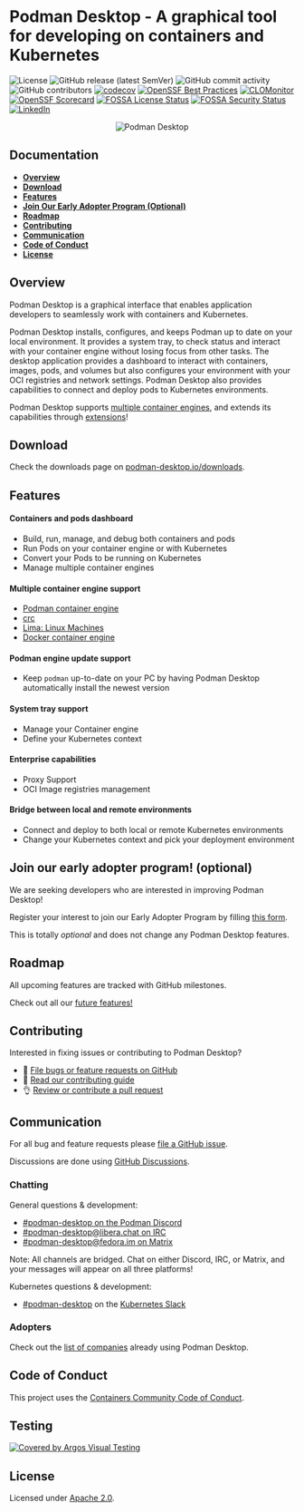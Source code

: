 # Podman Desktop - A graphical tool for developing on containers and Kubernetes

![License](https://img.shields.io/badge/License-Apache_2.0-blue.svg)
![GitHub release (latest SemVer)](https://img.shields.io/github/v/release/podman-desktop/podman-desktop)
![GitHub commit activity](https://img.shields.io/github/commit-activity/m/podman-desktop/podman-desktop)
![GitHub contributors](https://img.shields.io/github/contributors/podman-desktop/podman-desktop)
[![codecov](https://codecov.io/gh/podman-desktop/podman-desktop/graph/badge.svg?token=clbFmLZ85j)](https://codecov.io/gh/podman-desktop/podman-desktop)
[![OpenSSF Best Practices](https://www.bestpractices.dev/projects/9966/badge)](https://www.bestpractices.dev/projects/9966)
[![CLOMonitor](https://img.shields.io/endpoint?url=https://clomonitor.io/api/projects/cncf/podman-desktop/badge)](https://clomonitor.io/projects/cncf/podman-desktop)
[![OpenSSF Scorecard](https://api.securityscorecards.dev/projects/github.com/podman-desktop/podman-desktop/badge)](https://securityscorecards.dev/viewer/?uri=github.com/podman-desktop/podman-desktop)
[![FOSSA License Status](https://app.fossa.com/api/projects/git%2Bgithub.com%2Fpodman-desktop%2Fpodman-desktop.svg?type=shield&issueType=license)](https://app.fossa.com/projects/git%2Bgithub.com%2Fpodman-desktop%2Fpodman-desktop?ref=badge_shield&issueType=license)
[![FOSSA Security Status](https://app.fossa.com/api/projects/git%2Bgithub.com%2Fpodman-desktop%2Fpodman-desktop.svg?type=shield&issueType=security)](https://app.fossa.com/projects/git%2Bgithub.com%2Fpodman-desktop%2Fpodman-desktop?ref=badge_shield&issueType=security)
[![LinkedIn](https://img.shields.io/badge/LinkedIn-podmandesktop-blue.svg?logo=linkedin)](https://www.linkedin.com/company/podman-desktop/)

<p align="center">
  <img alt="Podman Desktop" src="/website/static/img/features/manage-containers.webp">
</p>

## Documentation

- [**Overview**](#overview)
- [**Download**](#download)
- [**Features**](#download)
- [**Join Our Early Adopter Program (Optional)**](#join-our-early-adopter-program-optional)
- [**Roadmap**](#roadmap)
- [**Contributing**](#contributing)
- [**Communication**](#communication)
- [**Code of Conduct**](#code-of-conduct)
- [**License**](#license)

## Overview

Podman Desktop is a graphical interface that enables application developers to seamlessly work with containers and Kubernetes.

Podman Desktop installs, configures, and keeps Podman up to date on your local environment. It provides a system tray, to check status and interact with your container engine without losing focus from other tasks. The desktop application provides a dashboard to interact with containers, images, pods, and volumes but also configures your environment with your OCI registries and network settings. Podman Desktop also provides capabilities to connect and deploy pods to Kubernetes environments.

Podman Desktop supports [multiple container engines](#multiple-container-engine-support), and extends its capabilities through [extensions](https://podman-desktop.io/extensions)!

## Download

Check the downloads page on [podman-desktop.io/downloads](https://podman-desktop.io/downloads).

## Features

#### Containers and pods dashboard

- Build, run, manage, and debug both containers and pods
- Run Pods on your container engine or with Kubernetes
- Convert your Pods to be running on Kubernetes
- Manage multiple container engines

#### Multiple container engine support

- [Podman container engine](https://github.com/containers/podman)
- [crc](https://github.com/code-ready/crc)
- [Lima: Linux Machines](https://github.com/lima-vm/lima)
- [Docker container engine](https://github.com/docker/docker)

#### Podman engine update support

- Keep `podman` up-to-date on your PC by having Podman Desktop automatically install the newest version

#### System tray support

- Manage your Container engine
- Define your Kubernetes context

#### Enterprise capabilities

- Proxy Support
- OCI Image registries management

#### Bridge between local and remote environments

- Connect and deploy to both local or remote Kubernetes environments
- Change your Kubernetes context and pick your deployment environment

## Join our early adopter program! (optional)

We are seeking developers who are interested in improving Podman Desktop!

Register your interest to join our Early Adopter Program by filling <a href="https://forms.gle/ow73dV7Ce3YLzoXH7" target="_blank">this form</a>.

This is totally _optional_ and does not change any Podman Desktop features.

## Roadmap

All upcoming features are tracked with GitHub milestones.

Check out all our [future features!](https://github.com/containers/podman-desktop/milestones)

## Contributing

Interested in fixing issues or contributing to Podman Desktop?

- :bug: [File bugs or feature requests on GitHub](https://github.com/containers/podman-desktop/issues/new/choose)
- :checkered_flag: [Read our contributing guide](./CONTRIBUTING.md)
- :ok_hand: [Review or contribute a pull request](https://github.com/containers/podman-desktop/pulls)

## Communication

For all bug and feature requests please [file a GitHub issue](https://github.com/containers/podman-desktop/issues/new/choose).

Discussions are done using [GitHub Discussions](https://github.com/containers/podman-desktop/discussions/).

### Chatting

General questions & development:

- [#podman-desktop on the Podman Discord](https://discord.com/invite/x5GzFF6QH4)
- [#podman-desktop@libera.chat on IRC](https://libera.chat/)
- [#podman-desktop@fedora.im on Matrix](https://chat.fedoraproject.org/#/room/#podman-desktop:fedora.im)

Note: All channels are bridged. Chat on either Discord, IRC, or Matrix, and your messages will appear on all three platforms!

Kubernetes questions & development:

- [#podman-desktop](https://app.slack.com/client/T09NY5SBT/C04A0L7LUFM) on the [Kubernetes Slack](https://slack.k8s.io/)

### Adopters

Check out the [list of companies](./ADOPTERS.md) already using Podman Desktop.

## Code of Conduct

This project uses the [Containers Community Code of Conduct](https://github.com/containers/common/blob/main/CODE-OF-CONDUCT.md).

## Testing

[![Covered by Argos Visual Testing](https://argos-ci.com/badge-large.svg)](https://app.argos-ci.com/containers/podman-desktop/reference)

## License

Licensed under [Apache 2.0](LICENSE).
